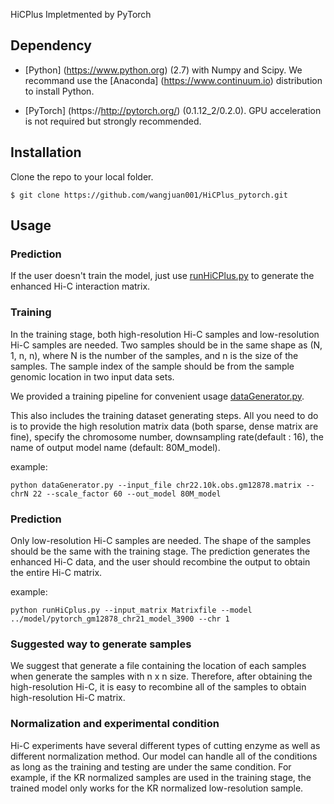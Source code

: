  HiCPlus
Impletmented by PyTorch 

## Dependency

* [Python] (https://www.python.org) (2.7) with Numpy and Scipy. We recommand use the  [Anaconda] (https://www.continuum.io) distribution to install Python. 

* [PyTorch] (https://http://pytorch.org/) (0.1.12_2/0.2.0). GPU acceleration is not required but strongly recommended. 

## Installation
Clone the repo to your local folder. 

```
$ git clone https://github.com/wangjuan001/HiCPlus_pytorch.git

```
## Usage

### Prediction
If the user doesn't train the model, just use [runHiCPlus.py](https://github.com/zhangyan32/HiCPlus_pytorch/blob/master/src/runHiCPlus.py) to generate the enhanced Hi-C interaction matrix. 


### Training
In the training stage, both high-resolution Hi-C samples and low-resolution Hi-C samples are needed. Two samples should be in the same shape as (N, 1, n, n), where N is the number of the samples, and n is the size of the samples. The sample index of the sample should be from the sample genomic location in two input data sets. 

We provided a training pipeline for convenient usage [dataGenerator.py](https://github.com/wangjuan001/HiCPlus_pytorch/blob/master/src/dataGenerator.py). 

This also includes the training dataset generating steps. All you need to do is to provide the high resolution matrix data (both sparse, dense matrix are fine), specify the chromosome number, downsampling rate(default : 16), the name of output model name (default: 80M_model).

example: 
```
python dataGenerator.py --input_file chr22.10k.obs.gm12878.matrix --chrN 22 --scale_factor 60 --out_model 80M_model

```
### Prediction
Only low-resolution Hi-C samples are needed. The shape of the samples should be the same with the training stage. The prediction generates the enhanced Hi-C data, and the user should recombine the output to obtain the entire Hi-C matrix. 

example:
```
python runHiCplus.py --input_matrix Matrixfile --model ../model/pytorch_gm12878_chr21_model_3900 --chr 1

```

### Suggested way to generate samples
We suggest that generate a file containing the location of each samples when generate the samples with n x n size. Therefore, after obtaining the high-resolution Hi-C, it is easy to recombine all of the samples to obtain high-resolution Hi-C matrix. 

### Normalization and experimental condition
Hi-C experiments have several different types of cutting enzyme as well as different normalization method. Our model can handle all of the conditions as long as the training and testing are under the same condition. For example, if the KR normalized samples are used in the training stage, the trained model only works for the KR normalized low-resolution sample. 

